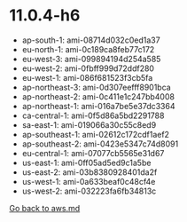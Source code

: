 
 # 11.0.4-h6
- ap-south-1: ami-08714d032c0ed1a37
- eu-north-1: ami-0c189ca8feb77c172
- eu-west-3: ami-099894194d254a585
- eu-west-2: ami-0fbff999d72ddf280
- eu-west-1: ami-086f681523f3cb5fa
- ap-northeast-3: ami-0d307eefff8901bca
- ap-northeast-2: ami-0c411e1c247bb4008
- ap-northeast-1: ami-016a7be5e37dc3364
- ca-central-1: ami-0f5d86a5bd2291788
- sa-east-1: ami-019066a30c55c8ed9
- ap-southeast-1: ami-02612c172cdf1aef2
- ap-southeast-2: ami-0423e5347c74d8091
- eu-central-1: ami-07077cb5565e31d67
- us-east-1: ami-0ff05ad5ed9c1a5be
- us-east-2: ami-03b8380928401da2f
- us-west-1: ami-0a633beaf0c48cf4e
- us-west-2: ami-032223fa6fb34813c

[Go back to aws.md](../../aws.md) 
